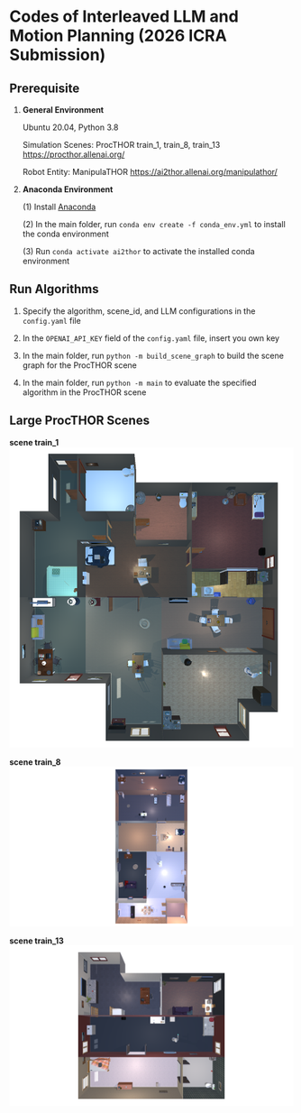 
# Codes of Interleaved LLM and Motion Planning (2026 ICRA Submission)

## Prerequisite

1. **General Environment**

   Ubuntu 20.04, Python 3.8

   Simulation Scenes: ProcTHOR train_1, train_8, train_13 https://procthor.allenai.org/

   Robot Entity: ManipulaTHOR https://ai2thor.allenai.org/manipulathor/

2. **Anaconda Environment**

   (1) Install [Anaconda](https://www.anaconda.com/)

   (2) In the main folder, run `conda env create -f conda_env.yml` to install the conda environment

   (3) Run `conda activate ai2thor` to activate the installed conda environment

## Run Algorithms

1. Specify the algorithm, scene_id, and LLM configurations in the `config.yaml` file

2. In the `OPENAI_API_KEY` field of the `config.yaml` file, insert you own key
 
3. In the main folder, run `python -m build_scene_graph` to build the scene graph for the ProcTHOR scene

4. In the main folder, run `python -m main` to evaluate the specified algorithm in the ProcTHOR scene

## Large ProcTHOR Scenes
**scene train_1**
![scene train_1](https://github.com/icrasubmission/Inter-LLM/blob/main/scenes/train_1/train_1.png)

**scene train_8**
![scene train_1](https://github.com/icrasubmission/Inter-LLM/blob/main/scenes/train_8/train_8.png)

**scene train_13**
![scene train_1](https://github.com/icrasubmission/Inter-LLM/blob/main/scenes/train_13/train_13.png)
